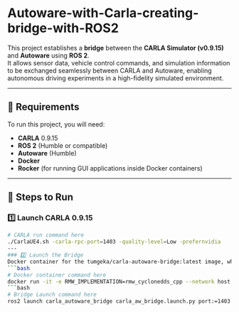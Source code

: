 # Autoware-with-Carla-creating-bridge-with-ROS2

This project establishes a **bridge** between the **CARLA Simulator (v0.9.15)** and **Autoware** using **ROS 2**.  
It allows sensor data, vehicle control commands, and simulation information to be exchanged seamlessly between CARLA and Autoware, enabling autonomous driving experiments in a high-fidelity simulated environment.

---

## 📌 Requirements

To run this project, you will need:

- **CARLA** 0.9.15  
- **ROS 2** (Humble or compatible)  
- **Autoware** (Humble)  
- **Docker**  
- **Rocker** (for running GUI applications inside Docker containers)  

---

## 🚀 Steps to Run

### 1️⃣ Launch CARLA 0.9.15

```bash
# CARLA run command here
./CarlaUE4.sh -carla-rpc-port=1403 -quality-level=Low -prefernvidia
---
### 2️⃣ Launch the Bridge
Docker container for the tumgeka/carla-autoware-bridge:latest image, which connects CARLA and Autoware via ROS 2.
```bash
# Docker container command here
docker run -it -e RMW_IMPLEMENTATION=rmw_cyclonedds_cpp --network host tumgeka/carla-autoware-bridge:latest
```bash
# Bridge Launch command here
ros2 launch carla_autoware_bridge carla_aw_bridge.launch.py port:=1403 town:=Town10HD

